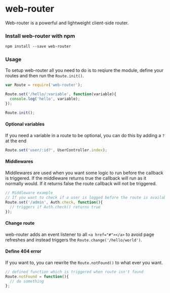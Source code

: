 # web-router

Web-router is a powerful and lightweight client-side router. 

### Install web-router with npm
```txt
npm install --save web-router
```


### Usage
To setup web-router all you need to do is to reqiure the module, define your routes and then run the `Route.init()`.
```js
var Route = require('web-router');

Route.set('/hello/:variable', function(variable){
  console.log('hello', variable);
});

Route.init();
```


#### Optional variables
If you need a variable in a route to be optional, you can do this by adding a `?` at the end
```js
Route.set('user/:id?', UserController.index);
```


#### Middlewares
Middlewares are used when you want some logic to run before the callback is triggered. If the middleware returns true the callback will run as it normally would. If it returns false the route callback will not be triggered.
```js
// Middleware example
// If you want to check if a user is logged before the route is available
Route.set('/admin', Auth.check, function(){
  // triggers if Auth.check() returns true
}); 
```  


#### Change route
web-router adds an event listener to all `<a href="#"></a>` to avoid page refreshes and instead triggers the `Route.change('/hello/world')`. 


#### Define 404 error
If you want to, you can rewrite the `Route.notFound()` to what ever you want.
```js
// defined function which is triggered when route isn't found
Route.notFound = function(){
  // do something
};
```
